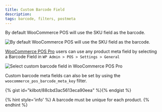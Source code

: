 ```yaml
---
title: Custom Barcode Field
description:  
tags: barcode, filters, postmeta
---
```


By default WooCommerce POS will use the SKU field as the barcode. 

![By default WooCommerce POS will use the SKU field as the barcode. ](http://wcpos.com/wp-content/uploads/2016/06/product-sku.png "By default WooCommerce POS will use the SKU field as the barcode")

[WooCommerce POS Pro](http://wcpos.com/pro) users can use any product meta field by selecting a Barcode Field in `WP Admin > POS > Settings > General`

![Select custom barcode field in WooCommerce POS Pro](http://wcpos.com/wp-content/uploads/2016/06/select-custom-barcode-field.png "Select custom barcode field in WooCommerce POS Pro")

Custom barcode meta fields can also be set by using the `woocommerce_pos_barcode_meta_key` filter. 

{% gist id="kilbot/88cbd3ac5613eca90eea" %}{% endgist %}

{% hint style='info' %}
A barcode must be unique for each product.
{% endhint %}